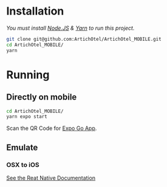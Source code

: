 # Installation
*You must install [Node.JS](https://nodejs.org/) & [Yarn](https://yarnpkg.com/) to run this project.*
```bash
git clone git@github.com:ArtichOtel/ArtichOtel_MOBILE.git
cd ArtichOtel_MOBILE/
yarn 
```

# Running
## Directly on mobile
```bash
cd ArtichOtel_MOBILE/
yarn expo start
```
Scan the QR Code for [Expo Go App](https://expo.dev/client).
## Emulate
### OSX to iOS
[See the Reat Native Documentation](https://reactnative.dev/docs/environment-setup?package-manager=yarn&guide=native)